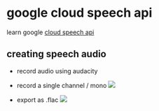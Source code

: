 # google cloud speech api

learn google [cloud speech api](https://cloud.google.com/speech/)

## creating speech audio

* record audio using audacity
* record a single channel / mono
  ![](http://static-content-01.s3-website-us-east-1.amazonaws.com/Audacity_1DFA2F48.png)

* export as .flac
  ![](http://static-content-01.s3-website-us-east-1.amazonaws.com/Save_1DFA2F75.png)
